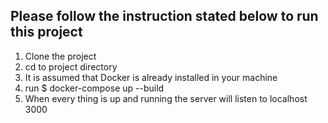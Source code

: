## Please follow the instruction stated below to run this project

1. Clone the project
2. cd to project directory
3. It is assumed that Docker is already installed in your machine
4. run \$ docker-compose up --build
5. When every thing is up and running the server will listen to localhost 3000
